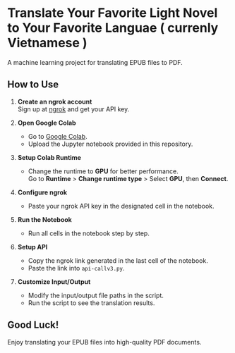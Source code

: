 # Translate Your Favorite Light Novel to Your Favorite Languae ( currenly Vietnamese )

A machine learning project for translating EPUB files to PDF.

## How to Use

1. **Create an ngrok account**  
   Sign up at [ngrok](https://ngrok.com/) and get your API key.

2. **Open Google Colab**  
   - Go to [Google Colab](https://colab.research.google.com/).
   - Upload the Jupyter notebook provided in this repository.

3. **Setup Colab Runtime**  
   - Change the runtime to **GPU** for better performance.  
     Go to **Runtime** > **Change runtime type** > Select **GPU**, then **Connect**.

4. **Configure ngrok**  
   - Paste your ngrok API key in the designated cell in the notebook.

5. **Run the Notebook**  
   - Run all cells in the notebook step by step.

6. **Setup API**  
   - Copy the ngrok link generated in the last cell of the notebook.
   - Paste the link into `api-callv3.py`.

7. **Customize Input/Output**  
   - Modify the input/output file paths in the script.
   - Run the script to see the translation results.

## Good Luck!

Enjoy translating your EPUB files into high-quality PDF documents.
